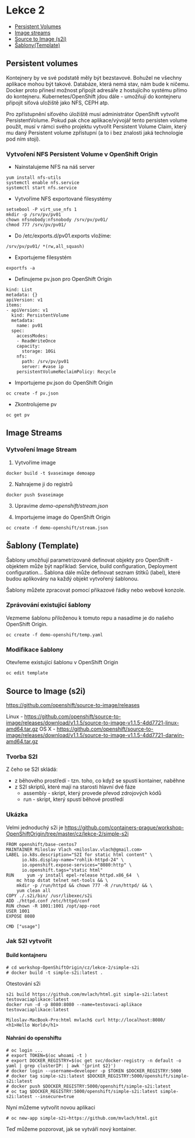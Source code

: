 # Lekce 2


* [Persistent Volumes](##Persistent-volumes)
* [Image streams](##Image-streams)
* [Source to Image (s2i)](##Source-to-Image-(s2i))
* [Šablony(Template)](##Šablony-(Template))

## Persistent volumes
Kontejnery by ve své podstatě měly být bezstavové. Bohužel ne všechny aplikace mohou být takové. Databáze, která nemá stav, nám bude k ničemu. Docker proto přinesl možnost připojit adresáře z hostujícího systému přímo do kontejneru. Kubernetes/OpenShift jdou dále - umožňují do kontejneru připojít síťová uložiště jako NFS, CEPH atp.

Pro zpřístupnění síťového úložiště musí administrátor OpenShift vytvořit PersistentVolume. Pokud pak chce aplikace/vývojář tento persisten volume použít, musí v rámci svého projektu vytvořit Persistent Volume Claim, který mu daný Persistent volume zpřístupní (a to i bez znalosti jaká technologie pod ním stojí).

### Vytvoření NFS Persistent Volume v OpenShift Origin

* Nainstalujeme NFS na náš server
```
yum install nfs-utils
systemctl enable nfs.service
systemctl start nfs.service
```

* Vytvoříme NFS exportované filesystémy
```
setsebool -P virt_use_nfs 1
mkdir -p /srv/pv/pv01
chown nfsnobody:nfsnobody /srv/pv/pv01/
chmod 777 /srv/pv/pv01/
```

* Do /etc/exports.d/pv01.exports vložíme:
```
/srv/pv/pv01/ *(rw,all_squash)
```

* Exportujeme filesystém
```
exportfs -a
```

* Definujeme pv.json pro OpenShift Origin
```
kind: List
metadata: {}
apiVersion: v1
items:
- apiVersion: v1
  kind: PersistentVolume
  metadata:
    name: pv01
  spec:
    accessModes:
    - ReadWriteOnce
    capacity:
      storage: 10Gi
    nfs:
      path: /srv/pv/pv01
      server: #vase ip
    persistentVolumeReclaimPolicy: Recycle
```

* Importujeme pv.json do OpenShift Origin
```
oc create -f pv.json
```

* Zkontrolujeme pv
```
oc get pv
```


## Image Streams

### Vytvoření Image Stream

1. Vytvoříme image
```
docker build -t $vaseimage demoapp
```

2. Nahrajeme ji do registrů
```
docker push $vaseimage
```

3. Upravime *demo-openshift/stream.json* 


4. Importujeme image do OpenShift Origin
```
oc create -f demo-openshift/stream.json
```



## Šablony (Template)
Šablony umožňují parametrizovaně definovat objekty pro OpenShift - objektem může být například: Service, build configuration, Deployment configuration... Šablona dále může definovat seznam štítků (label), které budou aplikovány na každý objekt vytvořený šablonou.

Šablony můžete zpracovat pomocí přikazové řádky nebo webové konzole.


### Zprávování existující šablony
Vezmeme šablonu přiloženou k tomuto repu a nasadíme je do našeho OpenShift Origin.
```
oc create -f demo-openshift/temp.yaml
```

### Modifikace šablony
Otevřeme existující šablonu v OpenShift Origin
```
oc edit template 
```
## Source to Image (s2i)

https://github.com/openshift/source-to-image/releases

Linux - https://github.com/openshift/source-to-image/releases/download/v1.1.5/source-to-image-v1.1.5-4dd7721-linux-amd64.tar.gz
OS X - https://github.com/openshift/source-to-image/releases/download/v1.1.5/source-to-image-v1.1.5-4dd7721-darwin-amd64.tar.gz

### Tvorba S2I

Z čeho se S2I skládá:
 - z běhového prostředí - tzn. toho, co když se spustí kontainer, naběhne
 - z S2I skriptů, které mají na starosti hlavní dvé fáze
   - assembly - skript, který provede převod zdrojových kódů 
   - run - skript, který spustí běhové prostředí

### Ukázka
Velmi jednoduchý s2i je https://github.com/containers-prague/workshop-OpenShiftOrigin/tree/master/cz/lekce-2/simple-s2i

```
FROM openshift/base-centos7
MAINTAINER Miloslav Vlach <miloslav.vlach@gmail.com>
LABEL io.k8s.description="S2I for static html content" \
      io.k8s.display-name="rohlik-httpd-24" \
      io.openshift.expose-services="8080:http" \
      io.openshift.tags="static html"
RUN 	yum -y install epel-release httpd.x86_64  \
	mc htop dstat telnet net-tools && \
	mkdir -p /run/httpd && chown 777 -R /run/httpd/ && \
	yum clean all
COPY ./.s2i/bin/ /usr/libexec/s2i
ADD ./httpd.conf /etc/httpd/conf
RUN chown -R 1001:1001 /opt/app-root
USER 1001
EXPOSE 8080

CMD ["usage"]
```

### Jak S2I vytvořit
#### Build kontajneru
```
# cd workshop-OpenShiftOrigin/cz/lekce-2/simple-s2i
# docker build -t simple-s2i:latest .
```

Otestování s2i
```
s2i build https://github.com/mvlach/html.git simple-s2i:latest testovaciaplikace:latest
docker run -d -p 8080:8080 --name=testovaci-aplikace testovaciaplikace:latest

Miloslav-MacBook-Pro:html mvlach$ curl http://localhost:8080/
<h1>Hello World</h1>
```

#### Nahrání do openshiftu
```
# oc login ...
# export TOKEN=$(oc whoami -t )
# export DOCKER_REGISTRY=$(oc get svc/docker-registry -n default -o yaml | grep clusterIP: | awk '{print $2}')
# docker login --username=developer -p $TOKEN $DOCKER_REGISTRY:5000
# docker tag simple-s2i:latest $DOCKER_REGISTRY:5000/openshift/simple-s2i:latest
# docker push $DOCKER_REGISTRY:5000/openshift/simple-s2i:latest
# oc tag $DOCKER_REGISTRY:5000/openshift/simple-s2i:latest simple-s2i:latest --insecure=true
```

Nyní můžeme vytvořit novou aplikaci
```
# oc new-app simple-s2i~https://github.com/mvlach/html.git
```

Teď můžeme pozorovat, jak se vytváří nový kontainer.
